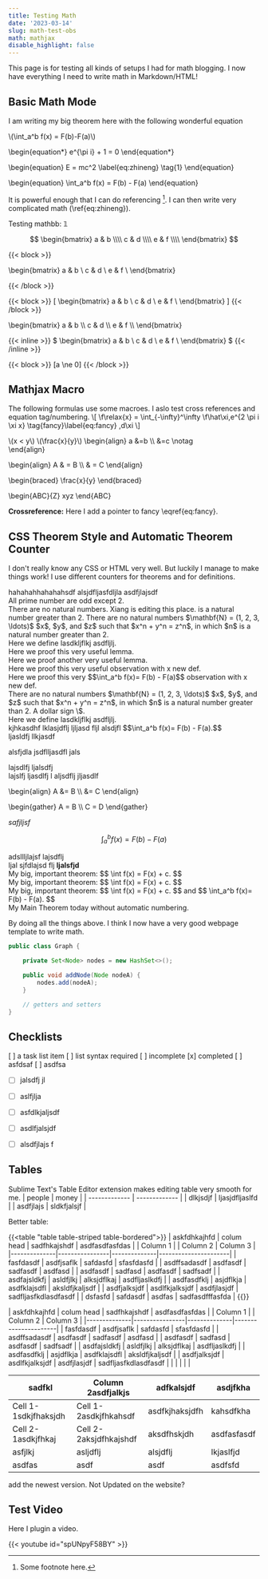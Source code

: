 ```yaml
---
title: Testing Math 
date: '2023-03-14'
slug: math-test-obs
math: mathjax
disable_highlight: false
---
```


This page is for testing all kinds of setups I had for math blogging. I now have everything I need to write math in Markdown/HTML! 

## Basic Math Mode
I am writing my big theorem here with the following wonderful equation

\\(\int_a^b f(x) = F(b)-F(a)\\)

\begin{equation*}
   e^{\pi i} + 1 = 0
\end{equation*}

\begin{equation}
   E = mc^2 \label{eq:zhineng} \tag{1}
\end{equation}

\begin{equation}
   \int_a^b f(x) = F(b) - F(a)
\end{equation}

It is powerful enough that I can do referencing [^1].
I can then write very complicated math (\ref{eq:zhineng}).

Testing mathbb: $\mathbb{1}$

$$
  \begin{bmatrix}
    a & b \\\\
    c & d \\\\
    e & f \\\\
  \end{bmatrix}
$$

{{< block >}}

  \begin{bmatrix}
    a & b \\
    c & d \\
    e & f \\
  \end{bmatrix}

{{< /block >}}

{{< block >}}
\[
    \begin{bmatrix}
    a & b \\
    c & d \\
    e & f \\
  \end{bmatrix}
\]
{{< /block >}}

  \begin{bmatrix}
      a & b \\\\
      c & d \\\\
      e & f \\\\
  \end{bmatrix}

{{< inline >}}
$
    \begin{bmatrix}
    a & b \\
    c & d \\
    e & f \\
  \end{bmatrix}
$
{{< /inline >}}



{{< block >}}
\[a \ne 0\]
{{< /block >}}

## Mathjax Macro

The following formulas use some macroes. I aslo test cross references and equation tag/numbering.
\\[ 
 \f\relax{x} = \int_{-\infty}^\infty 
    \f\hat\xi\,e^{2 \pi i \xi x} \tag{fancy}\label{eq:fancy}
    \,d\xi 
\\]
  
 \\(x < y\\)
  \\(\frac{x}{y}\\)
\begin{align}
a &=b \\\\
  &=c \notag  
\end{align}


\begin{align} A & = B \\\\ & = C \end{align}


\begin{braced} \frac{x}{y} \end{braced}


\begin{ABC}{Z} xyz \end{ABC}


**Crossreference:** Here I add a pointer to fancy \eqref{eq:fancy}.

## CSS Theorem Style and Automatic Theorem Counter
I don't really know any CSS or HTML very well. But luckily I manage to make things work! I use different counters for theorems and for definitions. 

<div class="theorem mathjax" text='New theorem'>
hahahahhahahahsdf alsjdfljasfdljla asdfjlajsdf
</div> 


<div class="theorem" text='Prime numbers'>
All prime number are odd except 2.
</div>

<div class="proof mathjax">
There are no natural numbers. Xiang is editing this place.
is a natural number greater than 2.   There are no natural numbers $\mathbf{N} = (1, 2, 3, \ldots)$ $x$, $y$, and $z$ such that $x^n + y^n = z^n$, in which $n$ is a natural number greater than 2.
</div>

<div class="definition", text="Big Idea">
Here we define lasdkljflkj asdfljlj.
</div>

<div class="lemma">
Here we proof this very useful lemma.
</div>

<div class="lemma", text='another lemma'>
Here we proof another very useful lemma.
</div>

<div class="obs", text="Big Observation">
Here we proof this very useful observation with x new def.
</div>

<div class="obs mathjax", text="Big Observation2">
  Here we proof this very $$\int_a^b f(x)= F(b) - F(a)$$ observation with x new def.
</div>


<div class="theorem mathjax">
  There are no natural numbers $\mathbf{N} = (1, 2, 3, \ldots)$ $x$, $y$, and $z$ such that $x^n + y^n = z^n$, in which $n$ is a natural number greater than 2. A dollar sign \$.
</div>

<div class="definition mathjax", text="Big Idea">
Here we define lasdkljflkj asdfljlj.
</div>

<div class="proof mathjax">
kjhkasdhf lklasjdflj ljljasd fljl alsdjfl $$\int_a^b f(x)= F(b) - F(a).$$
</div> 

<div class="theorem mathjax" text='Fermat Last Theorem'>
ljasldfj llkjasdf

alsfjdla jsdflljasdfl jals
</div> 

<div class="obs mathjax" >
lajsdlfj
ljalsdfj 
</div> 

<div class="obs mathjax" text='Another Observation'>
lajslfj ljasdlfj l aljsdflj jljasdlf 
</div>  

\begin{align}
  A &= B \\\\
    &= C
\end{align}

\begin{gather}
    A = B \\\\
    C = D
\end{gather}

$safjljsf$

$$
  \int_a^b f(x) = F(b)- F(a)
$$

<div class="lemma mathjax">
adsllljlajsf
lajsdflj
</div> 

<div class="lemma mathjax" text='haha'>
ljal sjfdlajsd flj <strong>ljalsfjd </strong>
</div> 

<div class="theorem mathjax" text='Big Theorem' number="5.5">
My big, important theorem:
$$
  \int f(x) = F(x) + c.
$$
</div> 

<div class="definition mathjax" text='Big Theorem' number="5.5">
My big, important theorem:
$$
  \int f(x) = F(x) + c.
$$
</div> 

<div class="obs mathjax" text='Big Theorem' number="5.5">
My big, important theorem:
$$
  \int f(x) = F(x) + c.
$$
and
$$
  \int_a^b f(x)= F(b) - F(a).
$$
</div> 

<div class="theorem-no-number mathjax" text='Main Theorem'>
    My Main Theorem today without automatic numbering.
</div> 

By doing all the things above. I think I now have a very good webpage template to write math.


```java {.myclass linenos=table,hl_lines=[3,"5-6"],linenostart=1}
public class Graph {

    private Set<Node> nodes = new HashSet<>();
    
    public void addNode(Node nodeA) {
        nodes.add(nodeA);
    }

    // getters and setters 
}
```

## Checklists
[ ] a task list item
[ ] list syntax required
[ ] incomplete
[x] completed
[ ] asfdsaf 
[ ] asdfsa

- [ ] jalsdfj jl
- [ ] aslfjlja 
- [ ] asfdlkjaljsdf
- [ ] asdlfjalsjdf 
- [ ] alsdfjlajs f


## Tables

Sublime Text's Table Editor extension makes editing table very smooth for me. 
| people | money |
| ------------- | ------------- |
| dlkjsdjf | ljasjdfljaslfd |
| asdfjlajs | sldkfjalsjf |

Better table:

{{<table "table table-striped table-bordered">}}
| askfdhkajhfd |   colum head   | sadfhkajshdf |    asdfasdfasfdas    |
|   Column 1   |                |   Column 2   |       Column 3       |
|--------------|----------------|--------------|----------------------|
| fasfdasdf    | asdfjsaflk     | safdasfd     | sfasfdasfd           |
| asdffsadasdf | asdfasdf       | sadfasdf     | asdfasd              |
| asdfasdf     | sadfasd        | asdfasdf     | sadfsadf             |
| asdfajsldkfj | asldfjlkj      | alksjdflkaj  | asdfljaslkdfj        |
| asdfasdfklj  | asjdflkja      | asdfklajsdfl | aksldfjkaljsdf       |
| asdfjalksjdf | asdlfkjalksjdf | asdfjlasjdf  | sadfljasfkdlasdfasdf |
| dsfasfd      | safdasdf       | asdfas       | sadfasdfffasfda      |
{{</table>}}


| askfdhkajhfd |   colum head   | sadfhkajshdf |    asdfasdfasfdas    |
|   Column 1   |                |   Column 2   |       Column 3       |
|--------------|----------------|--------------|----------------------|
| fasfdasdf    | asdfjsaflk     | safdasfd     | sfasfdasfd           |
| asdffsadasdf | asdfasdf       | sadfasdf     | asdfasd              |
| asdfasdf     | sadfasd        | asdfasdf     | sadfsadf             |
| asdfajsldkfj | asldfjlkj      | alksjdflkaj  | asdfljaslkdfj        |
| asdfasdfklj  | asjdflkja      | asdfklajsdfl | aksldfjkaljsdf       |
| asdfjalksjdf | asdlfkjalksjdf | asdfjlasjdf  | sadfljasfkdlasdfasdf |
|              |                |              |                      |

|        sadfkl        |   Column 2asdfjalkjs   |   adfkalsjdf   |   asdjfkha  |
|----------------------|------------------------|----------------|-------------|
| Cell 1-1sdkjfhaksjdh | Cell 1-2asdkjfhkahsdf  | asdfkjhaksjdfh | kahsdfkha   |
| Cell 2-1asdkjfhkaj   | Cell 2-2aksjdfhkajshdf | aksdfhskjdh    | asdfasfasdf |
| asfjlkj              | asljdflj               | alsjdflj       | lkjaslfjd   |
| asdfas               | asdf                   | asdf           | asdfsfd     |


add the newest version. 
Not Updated on the website?

## Test Video
Here I plugin a video.


{{< youtube id="spUNpyF58BY" >}}



[^1]: Some footnote here.
